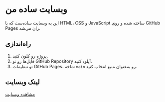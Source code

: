 # وبسایت ساده من

این یه وبسایت ساده‌ست که با HTML، CSS و JavaScript ساخته شده و روی GitHub Pages ران می‌شه.

## راه‌اندازی
1. پروژه رو کلون کنید.
2. فایل‌ها رو تو GitHub Repository آپلود کنید.
3. تو تنظیمات GitHub Pages، شاخه `main` رو به‌عنوان منبع انتخاب کنید.

## لینک وبسایت
[مشاهده وبسایت](https://USERNAME.github.io/my-website)
